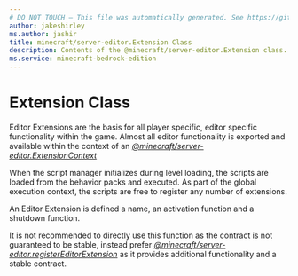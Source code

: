 ```yaml
---
# DO NOT TOUCH — This file was automatically generated. See https://github.com/mojang/minecraftapidocsgenerator to modify descriptions, examples, etc.
author: jakeshirley
ms.author: jashir
title: minecraft/server-editor.Extension Class
description: Contents of the @minecraft/server-editor.Extension class.
ms.service: minecraft-bedrock-edition
---
```

# Extension Class

Editor Extensions are the basis for all player specific, editor specific functionality within the game.  Almost all editor functionality is exported and available within the context of an [*@minecraft/server-editor.ExtensionContext*](../../minecraft/server-editor/ExtensionContext.md)

When the script manager initializes during level loading, the scripts are loaded from the behavior packs and executed.  As part of the global execution context, the scripts are free to register any number of extensions.

An Editor Extension is defined a name, an activation function and a shutdown function.



It is not recommended to directly use this function as the contract is not guaranteed to be stable, instead prefer [*@minecraft/server-editor.registerEditorExtension*](../../minecraft/server-editor/minecraft-server-editor.md#registereditorextension) as it provides additional functionality and a stable contract.
